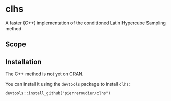 # clhs

A faster (C++) implementation of the conditioned Latin Hypercube Sampling method

## Scope

## Installation

The C++ method is not yet on CRAN. 

You can install it using the `devtools` package to install `clhs`:

`devtools::install_github("pierreroudier/clhs")`
